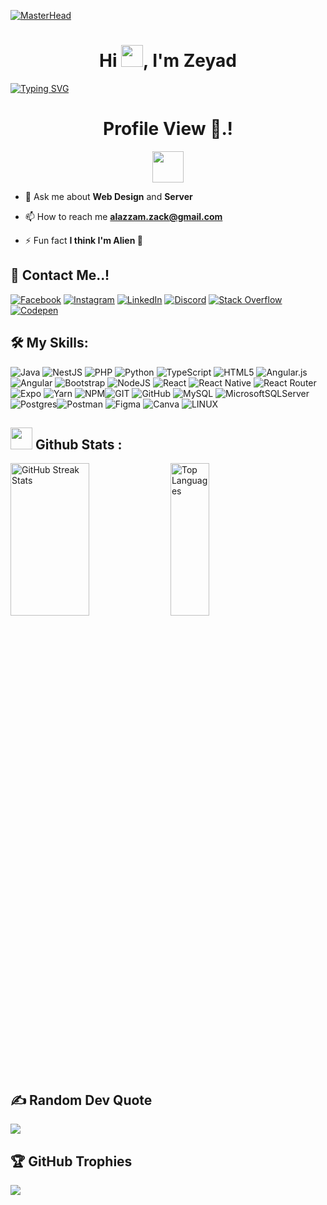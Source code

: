 [![MasterHead](https://gist.githubusercontent.com/MedRedha/fd8e2481bde2610c96b9aafde543879c/raw/88624e8d31c4295973dcb7c900dacf0edc0a6d99/coding.gif)](https://github.com/MedRedha)

<h1 align="center">Hi <img src="https://media.giphy.com/media/hvRJCLFzcasrR4ia7z/giphy.gif" width="35">, I'm Zeyad </h1>
<!--<img align ="right" width="400" src ="https://media.tenor.com/GfSX-u7VGM4AAAAC/coding.gif">-->

[![Typing SVG](https://readme-typing-svg.herokuapp.com?font=Architects+Daughter&color=FFD700&size=30&lines=Software+Engineer)](https://git.io/typing-svg)

<div align="center">

 <h1> Profile View 👀.!</h1> <img  align="center" height="50" src="https://profile-counter.glitch.me/ZeyadAzzam/count.svg">
</div>



- 💬 Ask me about **Web Design** and **Server**

- 📫 How to reach me **alazzam.zack@gmail.com**

- ⚡ Fun fact **I think I'm Alien 👀**

## 📩 <b> Contact Me..!</b> 
[![Facebook](https://img.shields.io/badge/Facebook-%231877F2.svg?logo=Facebook&logoColor=white)](https://facebook.com/ziad.obeidat.vip) [![Instagram](https://img.shields.io/badge/Instagram-%23E4405F.svg?logo=Instagram&logoColor=white)](https://instagram.com/zl7d_) [![LinkedIn](https://img.shields.io/badge/LinkedIn-%230077B5.svg?logo=linkedin&logoColor=white)](https://linkedin.com/in/zeyad-al-azzam) [![Discord](https://img.shields.io/badge/Discord-%237289DA.svg?logo=discord&logoColor=white)](https://discord.gg/merlin1) [![Stack Overflow](https://img.shields.io/badge/-Stackoverflow-FE7A16?logo=stack-overflow&logoColor=white)](https://stackoverflow.com/users/22688626) [![Codepen](https://img.shields.io/badge/Codepen-000000?style=for-the-badge&logo=codepen&logoColor=white)](https://codepen.io/@Zeyad-Al-Azzam) 


## 🛠️ My Skills:
![Java](https://img.shields.io/badge/java-%23ED8B00.svg?style=for-the-badge&logo=java&logoColor=white) ![NestJS](https://img.shields.io/badge/nestjs-%23E0234E.svg?style=for-the-badge&logo=nestjs&logoColor=white) ![PHP](https://img.shields.io/badge/php-%23777BB4.svg?style=for-the-badge&logo=php&logoColor=white) ![Python](https://img.shields.io/badge/python-3670A0?style=for-the-badge&logo=python&logoColor=ffdd54) ![TypeScript](https://img.shields.io/badge/typescript-%23007ACC.svg?style=for-the-badge&logo=typescript&logoColor=white) ![HTML5](https://img.shields.io/badge/html5-%23E34F26.svg?style=for-the-badge&logo=html5&logoColor=white) ![Angular.js](https://img.shields.io/badge/angular.js-%23E23237.svg?style=for-the-badge&logo=angularjs&logoColor=white) ![Angular](https://img.shields.io/badge/angular-%23DD0031.svg?style=for-the-badge&logo=angular&logoColor=white) ![Bootstrap](https://img.shields.io/badge/bootstrap-%23563D7C.svg?style=for-the-badge&logo=bootstrap&logoColor=white) ![NodeJS](https://img.shields.io/badge/node.js-6DA55F?style=for-the-badge&logo=node.js&logoColor=white) ![React](https://img.shields.io/badge/react-%2320232a.svg?style=for-the-badge&logo=react&logoColor=%2361DAFB)  ![React Native](https://img.shields.io/badge/react_native-%2320232a.svg?style=for-the-badge&logo=react&logoColor=%2361DAFB) ![React Router](https://img.shields.io/badge/React_Router-CA4245?style=for-the-badge&logo=react-router&logoColor=white)  ![Expo](https://img.shields.io/badge/expo-1C1E24?style=for-the-badge&logo=expo&logoColor=#D04A37) ![Yarn](https://img.shields.io/badge/yarn-%232C8EBB.svg?style=for-the-badge&logo=yarn&logoColor=white) ![NPM](https://img.shields.io/badge/NPM-%23000000.svg?style=for-the-badge&logo=npm&logoColor=white)![GIT](https://img.shields.io/badge/Git-fc6d26?style=for-the-badge&logo=git&logoColor=white) ![GitHub](https://img.shields.io/badge/GitHub-%23121011.svg?style=for-the-badge&logo=github&logoColor=white) ![MySQL](https://img.shields.io/badge/mysql-%2300f.svg?style=for-the-badge&logo=mysql&logoColor=white) ![MicrosoftSQLServer](https://img.shields.io/badge/Microsoft%20SQL%20Sever-CC2927?style=for-the-badge&logo=microsoft%20sql%20server&logoColor=white) ![Postgres](https://img.shields.io/badge/postgres-%23316192.svg?style=for-the-badge&logo=postgresql&logoColor=white)![Postman](https://img.shields.io/badge/Postman-FF6C37?style=for-the-badge&logo=postman&logoColor=white) 	![Figma](https://img.shields.io/badge/figma-%23F24E1E.svg?style=for-the-badge&logo=figma&logoColor=white) ![Canva](https://img.shields.io/badge/Canva-%2300C4CC.svg?style=for-the-badge&logo=Canva&logoColor=white)  ![LINUX](https://img.shields.io/badge/Linux-FCC624?style=for-the-badge&logo=linux&logoColor=black)
## <img src="https://media.giphy.com/media/iY8CRBdQXODJSCERIr/giphy.gif" width="35"><b> Github Stats </b>:
<!--![](https://github-readme-stats.vercel.app/api?username=ZeyadAzzam&theme=dark&hide_border=false&include_all_commits=false&count_private=false)-->
<div text-align: center;">
    <img src="https://github-readme-streak-stats.herokuapp.com/?user=zeyadazzam&theme=dark&hide_border=false" alt="GitHub Streak Stats" width="50%" height ="25%">
    <img src="https://github-readme-stats.vercel.app/api/top-langs/?username=ZeyadAzzam&theme=dark&hide_border=false&include_all_commits=false&count_private=false&layout=compact" alt="Top Languages" width="35%" height ="25%">
</div>


## ✍️ Random Dev Quote

 ![](https://quotes-github-readme.vercel.app/api?type=horizontal&theme=dark)
</div>

## 🏆 GitHub Trophies
![](https://github-profile-trophy.vercel.app/?username=ZeyadAzzam&theme=radical&no-frame=false&no-bg=true&margin-w=4)



